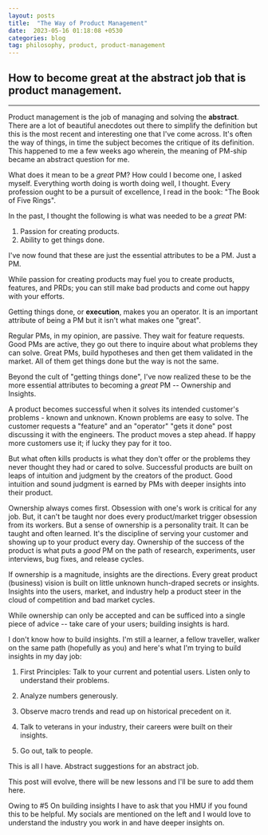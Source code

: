 ```yaml
---
layout: posts
title:  "The Way of Product Management"
date:  2023-05-16 01:18:08 +0530
categories: blog
tag: philosophy, product, product-management
---
```

## How to become great at the abstract job that is product management.
---

Product management is the job of managing and solving the **abstract**. There are a lot of beautiful anecdotes out there to simplify the definition but this is the most recent and interesting one that I've come across. It's often the way of things, in time the subject becomes the critique of its definition. This happened to me a few weeks ago wherein, the meaning of PM-ship became an abstract question for me. 

What does it mean to be a *great* PM? How could I become one, I asked myself. Everything worth doing is worth doing well, I thought. Every profession ought to be a pursuit of excellence, I read in the book: "The Book of Five Rings".

In the past, I thought the following is what was needed to be a *great* PM:
1. Passion for creating products.
2. Ability to get things done.

I've now found that these are just the essential attributes to be a PM. Just a PM.

While passion for creating products may fuel you to create products, features, and PRDs; you can still make bad products and come out happy with your efforts.

Getting things done, or **execution**, makes you an operator. It is an important attribute of being a PM but it isn't what makes one "great". 

Regular PMs, in my opinion, are passive. They wait for feature requests. Good PMs are active, they go out there to inquire about what problems they can solve. Great PMs, build hypotheses and then get them validated in the market. All of them get things done but the way is not the same.

Beyond the cult of "getting things done", I've now realized these to be the more essential attributes to becoming a *great* PM -- Ownership and Insights.

A product becomes successful when it solves its intended customer's problems - known and unknown. Known problems are easy to solve. The customer requests a "feature" and an "operator" "gets it done" post discussing it with the engineers. The product moves a step ahead. If happy more customers use it; if lucky they pay for it too.

But what often kills products is what they don't offer or the problems they never thought they had or cared to solve. Successful products are built on leaps of intuition and judgment by the creators of the product. Good intuition and sound judgment is earned by PMs with deeper insights into their product.

Ownership always comes first. Obsession with one's work is critical for any job. But, it can't be taught nor does every product/market trigger obsession from its workers. But a sense of ownership is a personality trait. It can be taught and often learned. It's the discipline of serving your customer and showing up to your product every day. 
Ownership of the success of the product is what puts a *good* PM on the path of research, experiments, user interviews, bug fixes, and release cycles. 

If ownership is a magnitude, insights are the directions. Every great product (business) vision is built on little unknown hunch-draped secrets or insights. Insights into the users, market, and industry help a product steer in the cloud of competition and bad market cycles.

While ownership can only be accepted and can be sufficed into a single piece of advice -- take care of your users; building insights is hard.

I don't know how to build insights. I'm still a learner, a fellow traveller, walker on the same path (hopefully as you) and here's what I'm trying to build insights in my day job:

1. First Principles: Talk to your current and potential users. Listen only to understand their problems. 

2. Analyze numbers generously. 

3. Observe macro trends and read up on historical precedent on it.

4. Talk to veterans in your industry, their careers were built on their insights.

5. Go out, talk to people.

This is all I have. Abstract suggestions for an abstract job. 

This post will evolve, there will be new lessons and I'll be sure to add them here. 

Owing to #5 On building insights I have to ask that you HMU if you found this to be helpful. My socials are mentioned on the left and I would love to understand the industry you work in and have deeper insights on. 



